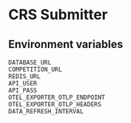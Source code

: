 # CRS Submitter

## Environment variables

```
DATABASE_URL
COMPETITION_URL
REDIS_URL
API_USER
API_PASS
OTEL_EXPORTER_OTLP_ENDPOINT
OTEL_EXPORTER_OTLP_HEADERS
DATA_REFRESH_INTERVAL
```



